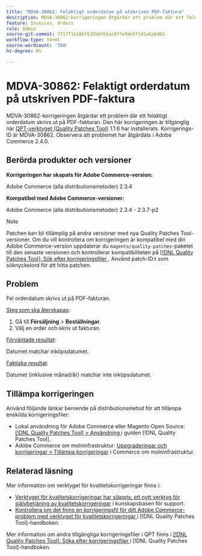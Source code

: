 ```yaml
---
title: "MDVA-30862: Felaktigt orderdatum på utskriven PDF-faktura"
description: MDVA-30862-korrigeringen åtgärdar ett problem där ett felaktigt orderdatum skrivs ut på PDF-fakturan. Den här korrigeringen är tillgänglig när [QPT-verktyget (Quality Patches Tool)](https://experienceleague.adobe.com/sv/docs/commerce-knowledge-base/kb/announcements/commerce-announcements/magento-quality-patches-released-new-tool-to-self-serve-quality-patches) 1.1.6 är installerat. Korrigerings-ID är MDVA-30862. Observera att problemet har åtgärdats i Adobe Commerce 2.4.0.
feature: Invoices, Orders
role: Admin
source-git-commit: 7f17f1b286f635b8f65ac877e9de5f1d1a6a6461
workflow-type: tm+mt
source-wordcount: '360'
ht-degree: 0%

---
```


# MDVA-30862: Felaktigt orderdatum på utskriven PDF-faktura

MDVA-30862-korrigeringen åtgärdar ett problem där ett felaktigt orderdatum skrivs ut på PDF-fakturan. Den här korrigeringen är tillgänglig när [QPT-verktyget (Quality Patches Tool)](https://experienceleague.adobe.com/sv/docs/commerce-knowledge-base/kb/announcements/commerce-announcements/magento-quality-patches-released-new-tool-to-self-serve-quality-patches) 1.1.6 har installerats. Korrigerings-ID är MDVA-30862. Observera att problemet har åtgärdats i Adobe Commerce 2.4.0.

## Berörda produkter och versioner

**Korrigeringen har skapats för Adobe Commerce-version:**

Adobe Commerce (alla distributionsmetoder) 2.3.4

**Kompatibel med Adobe Commerce-versioner:**

Adobe Commerce (alla distributionsmetoder) 2.3.4 - 2.3.7-p2

>[!NOTE]
>
>Patchen kan bli tillämplig på andra versioner med nya Quality Patches Tool-versioner. Om du vill kontrollera om korrigeringen är kompatibel med din Adobe Commerce-version uppdaterar du `magento/quality-patches`-paketet till den senaste versionen och kontrollerar kompatibiliteten på [[!DNL Quality Patches Tool]: Sök efter korrigeringsfiler ](https://experienceleague.adobe.com/sv/docs/commerce-knowledge-base/kb/announcements/commerce-announcements/magento-quality-patches-released-new-tool-to-self-serve-quality-patches). Använd patch-ID:t som söknyckelord för att hitta patchen.

## Problem

Fel orderdatum skrivs ut på PDF-fakturan.

<u>Steg som ska återskapas</u>:

1. Gå till **Försäljning** > **Beställningar**.
1. Välj en order och skriv ut fakturan.

<u>Förväntade resultat</u>:

Datumet matchar inköpsdatumet.

<u>Faktiska resultat</u>:

Datumet (inklusive månad/år) matchar inte inköpsdatumet.

## Tillämpa korrigeringen

Använd följande länkar beroende på distributionsmetod för att tillämpa enskilda korrigeringsfiler:

* Lokal användning för Adobe Commerce eller Magento Open Source: [[!DNL Quality Patches Tool] > Användning ](/help/tools/quality-patches-tool/usage.md) i guiden [!DNL Quality Patches Tool].
* Adobe Commerce om molninfrastruktur: [Uppgraderingar och korrigeringar > Tillämpa korrigeringar](https://experienceleague.adobe.com/docs/commerce-cloud-service/user-guide/develop/upgrade/apply-patches.html?lang=sv-SE) i Commerce om molninfrastruktur.

## Relaterad läsning

Mer information om verktyget för kvalitetskorrigeringar finns i:

* [Verktyget för kvalitetskorrigeringar har släppts: ett nytt verktyg för självbetjäning av kvalitetskorrigeringar](https://experienceleague.adobe.com/sv/docs/commerce-knowledge-base/kb/announcements/commerce-announcements/magento-quality-patches-released-new-tool-to-self-serve-quality-patches) i kunskapsbasen för support.
* [Kontrollera om det finns en korrigeringsfil för ditt Adobe Commerce-problem med verktyget för kvalitetskorrigeringar ](/help/tools/quality-patches-tool/patches-available-in-qpt/check-patch-for-magento-issue-with-magento-quality-patches.md) i [!DNL Quality Patches Tool]-handboken.

Mer information om andra tillgängliga korrigeringsfiler i QPT finns i [[!DNL Quality Patches Tool]: Söka efter korrigeringsfiler ](https://experienceleague.adobe.com/tools/commerce-quality-patches/index.html?lang=sv-SE) i [!DNL Quality Patches Tool]-handboken.
